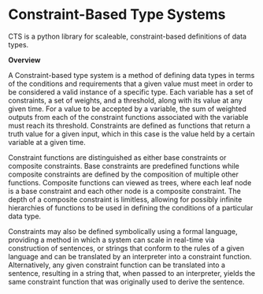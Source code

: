 # Constraint-Based Type Systems

CTS is a python library for scaleable, constraint-based definitions of data types.

__Overview__

A Constraint-based type system is a method of defining data types in terms of the conditions and requirements that a given value must meet in order to be considered a valid instance of a specific type. Each variable has a set of constraints, a set of weights, and a threshold, along with its value at any given time. For a value to be accepted by a variable, the sum of weighted outputs from each of the constraint functions associated with the variable must reach its threshold. Constraints are defined as functions that return a truth value for a given input, which in this case is the value held by a certain variable at a given time.
	
Constraint functions are distinguished as either base constraints or composite constraints. Base constraints are predefined functions while composite constraints are defined by the composition of multiple other functions. Composite functions can viewed as trees, where each leaf node is a base constraint and each other node is a composite constraint. The depth of a composite constraint is limitless, allowing for possibly infinite hierarchies of functions to be used in defining the conditions of a particular data type.

Constraints may also be defined symbolically using a formal language, providing a method in which a system can scale in real-time via construction of sentences, or strings that conform to the rules of a given language and can be translated by an interpreter into a constraint function. Alternatively, any given constraint function can be translated into a sentence, resulting in a string that, when passed to an interpreter, yields the same constraint function that was originally used to derive the sentence.
